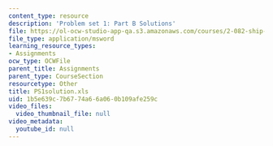 ```yaml
---
content_type: resource
description: 'Problem set 1: Part B Solutions'
file: https://ol-ocw-studio-app-qa.s3.amazonaws.com/courses/2-082-ship-structural-analysis-design-13-122-spring-2003/1b5e639c7b6774a66a060b109afe259c_PS1solution.xls
file_type: application/msword
learning_resource_types:
- Assignments
ocw_type: OCWFile
parent_title: Assignments
parent_type: CourseSection
resourcetype: Other
title: PS1solution.xls
uid: 1b5e639c-7b67-74a6-6a06-0b109afe259c
video_files:
  video_thumbnail_file: null
video_metadata:
  youtube_id: null
---
```

